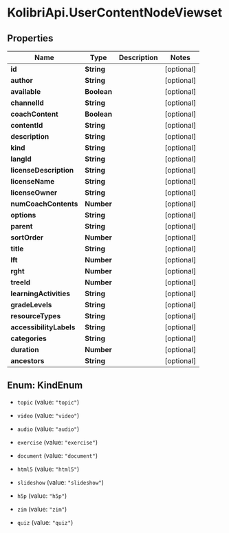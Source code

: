 # KolibriApi.UserContentNodeViewset

## Properties
Name | Type | Description | Notes
------------ | ------------- | ------------- | -------------
**id** | **String** |  | [optional] 
**author** | **String** |  | [optional] 
**available** | **Boolean** |  | [optional] 
**channelId** | **String** |  | [optional] 
**coachContent** | **Boolean** |  | [optional] 
**contentId** | **String** |  | [optional] 
**description** | **String** |  | [optional] 
**kind** | **String** |  | [optional] 
**langId** | **String** |  | [optional] 
**licenseDescription** | **String** |  | [optional] 
**licenseName** | **String** |  | [optional] 
**licenseOwner** | **String** |  | [optional] 
**numCoachContents** | **Number** |  | [optional] 
**options** | **String** |  | [optional] 
**parent** | **String** |  | [optional] 
**sortOrder** | **Number** |  | [optional] 
**title** | **String** |  | [optional] 
**lft** | **Number** |  | [optional] 
**rght** | **Number** |  | [optional] 
**treeId** | **Number** |  | [optional] 
**learningActivities** | **String** |  | [optional] 
**gradeLevels** | **String** |  | [optional] 
**resourceTypes** | **String** |  | [optional] 
**accessibilityLabels** | **String** |  | [optional] 
**categories** | **String** |  | [optional] 
**duration** | **Number** |  | [optional] 
**ancestors** | **String** |  | [optional] 


<a name="KindEnum"></a>
## Enum: KindEnum


* `topic` (value: `"topic"`)

* `video` (value: `"video"`)

* `audio` (value: `"audio"`)

* `exercise` (value: `"exercise"`)

* `document` (value: `"document"`)

* `html5` (value: `"html5"`)

* `slideshow` (value: `"slideshow"`)

* `h5p` (value: `"h5p"`)

* `zim` (value: `"zim"`)

* `quiz` (value: `"quiz"`)




